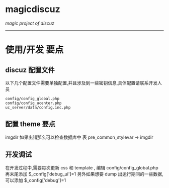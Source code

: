 magicdiscuz
===========

*magic project of discuz*

---------

使用/开发 要点
==============

discuz 配置文件
---------------

以下几个配置文件需要单独配置,并且涉及到一些密钥信息,具体配置请联系开发人员

    config/config_global.php
    config/config_ucenter.php
    uc_server/data/config.inc.php

配置 theme 要点
---------------

imgdir 如果出错那么可以检查数据库中
表 pre_common_stylevar -> imgdir

开发调试
--------

在开发过程中,需要每次更新 css 和 template ,
编辑 config/config_global.php 再末尾添加 $_config['debug_ui']=1
另外如果想要 dump 出运行期间的一些数据,可以添加 $_config['debug']=1
